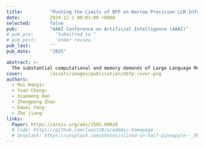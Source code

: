 ```yaml
---
title:          "Pushing the Limits of BFP on Narrow Precision LLM Inference"
date:           2024-12-1 00:01:00 +0800
selected:       false
pub:            "AAAI Conference on Artificial Intelligence (AAAI)"
# pub_pre:        "Submitted to "
# pub_post:       'Under review.'
pub_last:       ''
pub_date:       "2025"

abstract: >-
  The substantial computational and memory demands of Large Language Models (LLMs) present barriers to their deployment. Block Floating Point (BFP) has been instrumental in accelerating linear operations, which are fundamental to LLM workloads. However, as the sequence length of LLMs increases, nonlinear operations have increasingly become performance bottlenecks, with Attention being a typical example due to its computational complexity scaling quadratically with input length. These nonlinear operations continue to be predominantly executed using inefficient floating-point formats, which renders the system challenging to optimize software efficiency and hardware overhead. In this paper, we delve into the limitations and potential of applying BFP to nonlinear operations. Given our findings, we introduce a novel hardware-software co-design framework (DB-Attn), including: (i) DBFP, an advanced BFP version, overcomes nonlinear operation challenges with a pivot-focus strategy for diverse data and an adaptive grouping strategy for flexible exponent sharing. (ii) DH-LUT, a novel lookup table algorithm dedicated to accelerating nonlinear operations with DBFP format. (iii) An RTL-level DBFP-based engine is implemented to support DB-Attn, applicable to FPGA and ASIC. Results show that DB-Attn provides significant performance improvements with negligible accuracy loss, achieving 74% GPU speedup on Softmax of LLaMA and 10x low-overhead performance improvement over SOTA ASIC designs.
cover:          /assets/images/publication/dbfp-cover.png
authors:
  - Hui Wang1∗
  - Yuan Cheng∗
  - Xiaomeng Han
  - Zhengpeng Zhao
  - Dawei Yang♢
  - Zhe jiang♢
links:
  Paper: https://arxiv.org/abs/2502.00026
  # Code: https://github.com/luost26/academic-homepage
  # Unsplash: https://unsplash.com/photos/sliced-in-half-pineapple--_PLJZmHZzk
---
```

